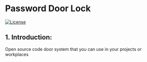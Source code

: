 # Password Door Lock
[![License](https://poser.pugx.org/bagisto/bagisto-gdpr/license)](https://github.com/arsivpro/password-door-lock/blob/master/LICENSE)

## 1. Introduction:

Open source code door system that you can use in your projects or workplaces
